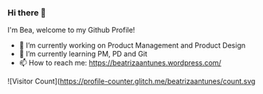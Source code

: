 ### Hi there 👋

I'm Bea, welcome to my Github Profile!

- 🔭 I’m currently working on Product Management and Product Design
- 🌱 I’m currently learning PM, PD and Git
- 📫 How to reach me: https://beatrizaantunes.wordpress.com/

![Visitor Count](https://profile-counter.glitch.me/beatrizaantunes/count.svg
